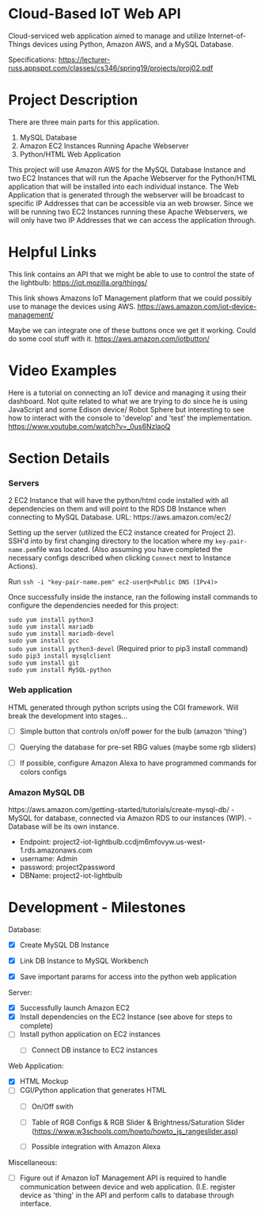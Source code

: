 # Cloud-Based IoT Web API
Cloud-serviced web application aimed to manage and utilize Internet-of-Things devices using Python, Amazon AWS, and a MySQL Database.

Specifications: https://lecturer-russ.appspot.com/classes/cs346/spring19/projects/proj02.pdf

# Project Description
There are three main parts for this application. 
<ol>
  <li> MySQL Database </li>
  <li> Amazon EC2 Instances Running Apache Webserver </li>
  <li> Python/HTML Web Application </li>
</ol>

This project will use Amazon AWS for the MySQL Database Instance and two EC2 Instances that will run the Apache Webserver for the Python/HTML application that will be installed into each individual instance. The Web Application that is generated through the webserver will be broadcast to specific IP Addresses that can be accessible via an web browser. Since we will be running two EC2 Instances running these Apache Webservers, we will only have two IP Addresses that we can access the application through.



# Helpful Links
This link contains an API that we might be able to use to control the state of the lightbulb:
https://iot.mozilla.org/things/

This link shows Amazons IoT Management platform that we could possibly use to manage the devices using AWS.
https://aws.amazon.com/iot-device-management/

Maybe we can integrate one of these buttons once we get it working. Could do some cool stuff with it. https://aws.amazon.com/iotbutton/ 



# Video Examples
Here is a tutorial on connecting an IoT device and managing it using their dashboard. Not quite related to what we are trying to do since he is using JavaScript and some Edison device/ Robot Sphere but interesting to see how to interact with the console to 'develop' and 'test' the implementation.
https://www.youtube.com/watch?v=_0us6NzlaoQ



# Section Details
<h3> Servers </h3>
2 EC2 Instance that will have the python/html code installed with all dependencies on them and will point to the RDS DB Instance when connecting to MySQL Database. URL: https://aws.amazon.com/ec2/

<br/>



Setting up the server (utilized the EC2 instance created for Project 2). SSH'd into by first changing directory to the location where my ```key-pair-name.pem```file was located. (Also assuming you have completed the necessary configs described when clicking ```Connect``` next to Instance Actions).

Run ```ssh -i "key-pair-name.pem" ec2-user@<Public DNS (IPv4)>```

Once successfully inside the instance, ran the following install commands to configure the dependencies needed for this project:

```sudo yum install python3```<br/>
```sudo yum install mariadb```<br/>
```sudo yum install mariadb-devel```<br/>
```sudo yum install gcc```<br/>
```sudo yum install python3-devel``` (Required prior to pip3 install command)<br/>
```sudo pip3 install mysqlclient```<br/>
```sudo yum install git```<br/>
```sudo yum install MySQL-python```<br/>


<h3> Web application </h3> 
HTML generated through python scripts using the CGI framework. 
Will break the development into stages...  

- [ ] Simple button that controls on/off power for the bulb (amazon 'thing')
- [ ] Querying the database for pre-set RBG values (maybe some rgb sliders) 
- [ ] If possible, configure Amazon Alexa to have programmed commands for colors configs
  
  
<h3> Amazon MySQL DB </h3> 
  https://aws.amazon.com/getting-started/tutorials/create-mysql-db/
- MySQL for database, connected via Amazon RDS to our instances (WIP).
- Database will be its own instance.

<ul>  
  <li>Endpoint: project2-iot-lightbulb.ccdjm6mfovyw.us-west-1.rds.amazonaws.com</li>
  <li>username: Admin </li>
  <li>password: project2password</li>
  <li>DBName: project2-iot-lightbulb</li>
</ul>

# Development - Milestones
Database:
- [x] Create MySQL DB Instance 
- [x] Link DB Instance to MySQL Workbench
- [x] Save important params for access into the python web application


Server:
- [x] Successfully launch Amazon EC2 
- [x] Install dependencies on the EC2 Instance (see above for steps to complete)
- [ ] Install python application on EC2 instances
  - [ ] Connect DB instance to EC2 instances   


Web Application:
- [x] HTML Mockup
- [ ] CGI/Python application that generates HTML
  - [ ] On/Off swith
  - [ ] Table of RGB Configs & RGB Slider & Brightness/Saturation Slider (https://www.w3schools.com/howto/howto_js_rangeslider.asp)
  - [ ] Possible integration with Amazon Alexa


Miscellaneous:
- [ ] Figure out if Amazon IoT Management API is required to handle communication between device and web application. (I.E. register device as 'thing' in the API and perform calls to database through interface.
